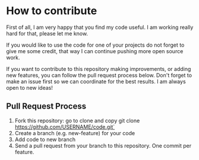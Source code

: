 # How to contribute

First of all, I am very happy that you find my code useful. I am working really hard for that, please let me know.

If you would like to use the code for one of your projects do not forget to give me some credit, that way I can continue pushing more open source work.

If you want to contribute to this repository making improvements, or adding new features, you can follow the pull request process below. Don't forget to make an issue first so we can coordinate for the best results. I am always open to new ideas!

## Pull Request Process

1. Fork this repository: go to clone and copy git clone https://github.com/USERNAME/code.git`
2. Create a branch (e.g. new-feature) for your code
3. Add code to new branch
4. Send a pull request from your branch to this repository. One commit per feature.


